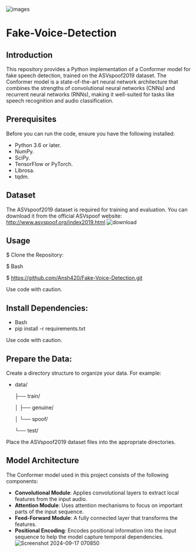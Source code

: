 ![images](https://github.com/user-attachments/assets/017d3bc8-48dd-4671-b017-8a6831e98f1b)

# Fake-Voice-Detection
## Introduction
This repository provides a Python implementation of a Conformer model for fake speech detection, trained on the ASVspoof2019 dataset. The Conformer model is a state-of-the-art neural network architecture that combines the strengths of convolutional neural networks (CNNs) and recurrent neural networks (RNNs), making it well-suited for tasks like speech recognition and audio classification.

## Prerequisites
Before you can run the code, ensure you have the following installed:

- Python 3.6 or later.
- NumPy.
- SciPy.
- TensorFlow or PyTorch.
- Librosa.
- tqdm.
## Dataset
The ASVspoof2019 dataset is required for training and evaluation. You can download it from the official ASVspoof website: 
http://www.asvspoof.org/index2019.html
![download](https://github.com/user-attachments/assets/c185e210-3a40-4410-8203-a6f8a5adaa51)
## Usage
$ Clone the Repository:

$ Bash

$ https://github.com/Ansh420/Fake-Voice-Detection.git

Use code with caution.

## Install Dependencies:

- Bash
- pip install -r requirements.txt

Use code with caution.

## Prepare the Data:

Create a directory structure to organize your data. For example:
- data/
  
    ├── train/
  
    │   ├── genuine/
  
    │   └── spoof/
  
    └── test/
  
Place the ASVspoof2019 dataset files into the appropriate directories.


## Model Architecture
The Conformer model used in this project consists of the following components:

- **Convolutional Module**: Applies convolutional layers to extract local features from the input audio.
- **Attention Module**: Uses attention mechanisms to focus on important parts of the input sequence.
- **Feed-Forward Module**: A fully connected layer that transforms the features.
- **Positional Encoding**: Encodes positional information into the input sequence to help the model capture temporal dependencies.
![Screenshot 2024-09-17 070850](https://github.com/user-attachments/assets/fe954e44-7e05-4076-bd0b-87ad89549fd8)

